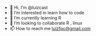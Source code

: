 - 👋 Hi, I’m @luizcast
- 👀 I’m interested in learn how to code
- 🌱 I’m currently learning R
- 💞️ I’m looking to collaborate R , linux
- 📫 How to reach me luizfpc@gmail.com

<!---
luizcast/luizcast is a ✨ special ✨ repository because its `README.md` (this file) appears on your GitHub profile.
You can click the Preview link to take a look at your changes.
--->
